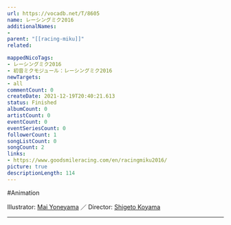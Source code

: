 ```yaml
---
url: https://vocadb.net/T/8605
name: レーシングミク2016
additionalNames: 
- 
parent: "[[racing-miku]]"
related:

mappedNicoTags:
- レーシングミク2016
- 初音ミクモジュール：レーシングミク2016
newTargets:
- all
commentCount: 0
createDate: 2021-12-19T20:40:21.613
status: Finished
albumCount: 0
artistCount: 0
eventCount: 0
eventSeriesCount: 0
followerCount: 1
songListCount: 0
songCount: 2
links: 
- https://www.goodsmileracing.com/en/racingmiku2016/
picture: true
descriptionLength: 114
---
```


#Animation

Illustrator: [Mai Yoneyama](https://vocadb.net/Ar/79816) ／ Director: [Shigeto Koyama](https://vocadb.net/Ar/29681)

---

